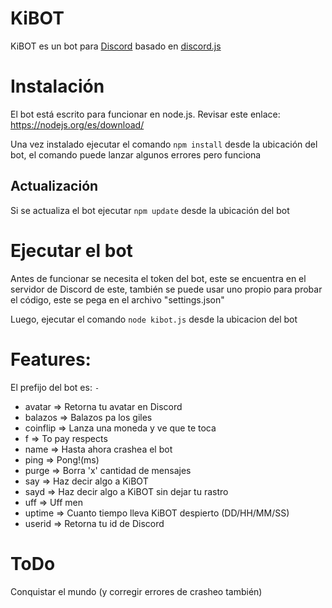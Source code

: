 # KiBOT
KiBOT es un bot para <a href="https://discordapp.com/">Discord</a> basado en <a href="https://github.com/hydrabolt/discord.js/">discord.js</a>

# Instalación
El bot está escrito para funcionar en node.js. Revisar este enlace: https://nodejs.org/es/download/

Una vez instalado ejecutar el comando `npm install` desde la ubicación del bot, el comando puede lanzar algunos errores pero funciona

## Actualización
Si se actualiza el bot ejecutar `npm update` desde la ubicación del bot

# Ejecutar el bot
Antes de funcionar se necesita el token del bot, este se encuentra en el servidor de Discord de este, también se puede usar uno propio para probar el código, este se pega en el archivo "settings.json"

Luego, ejecutar el comando `node kibot.js` desde la ubicacion del bot

# Features:

El prefijo del bot es: `-`

- avatar => Retorna tu avatar en Discord
- balazos => Balazos pa los giles
- coinflip => Lanza una moneda y ve que te toca
- f => To pay respects
- name => Hasta ahora crashea el bot
- ping => Pong!(ms)
- purge => Borra 'x' cantidad de mensajes
- say => Haz decir algo a KiBOT
- sayd => Haz decir algo a KiBOT sin dejar tu rastro
- uff => Uff men
- uptime => Cuanto tiempo lleva KiBOT despierto (DD/HH/MM/SS)
- userid => Retorna tu id de Discord

# ToDo
Conquistar el mundo (y corregir errores de crasheo también)
